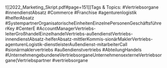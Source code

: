 
![[2022_Marketing_Skript.pdf#page=151]]Tags & Topics:
   #Vertriebsorgane
   #innendienstAbsatz
   #Commerce
   #Franchise
   #agenturenlogistik
   #helferAbsatz
   #SystempartnerOrganisatorischeEinheitenEinzelnePersonenGeschäftsführerKey
   #CenterE
   #AccountManagerVertriebs-leiterGroßhandelEinzelhandelVertriebs-außendienstVertriebs-innendienstAbsatz-helferAbsatz-mittlerKommis-sionärMaklerVertriebs-agenturenLogistik-dienstleisterAußendienst-mitarbeiterCall
   #sionärmaklervertriebs
   #außendienstvertriebs
   #AbteilungHandels
   #UnternehmengebundeneVertriebsorganeUnternehmensexterneVertriebsorgane(Vertriebspartner
   #vertriebsorgane